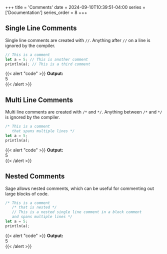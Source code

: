 +++
title = 'Comments'
date = 2024-09-10T10:39:51-04:00
series = ['Documentation']
series_order = 8
+++


## Single Line Comments

Single line comments are created with `//`. Anything after `//` on a line is ignored by the compiler.

```rs
// This is a comment
let a = 5; // This is another comment
println(a); // This is a third comment
```
{{< alert "code" >}}
**Output:**<br/>
5<br/>
{{< /alert >}}

## Multi Line Comments

Multi line comments are created with `/*` and `*/`. Anything between `/*` and `*/` is ignored by the compiler.

```rs
/* This is a comment
   that spans multiple lines */
let a = 5;
println(a);
```
{{< alert "code" >}}
**Output:**<br/>
5<br/>
{{< /alert >}}

## Nested Comments

Sage allows nested comments, which can be useful for commenting out large blocks of code.

```rs
/* This is a comment
   /* that is nested */
   // This is a nested single line comment in a block comment
   and spans multiple lines */
let a = 5;
println(a);
```
{{< alert "code" >}}
**Output:**<br/>
5<br/>
{{< /alert >}}